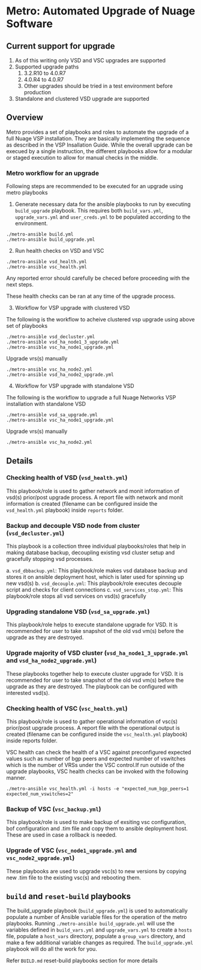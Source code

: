 # Metro: Automated Upgrade of Nuage Software

## Current support for upgrade

1. As of this writing only VSD and VSC upgrades are supported
2. Supported upgrade paths
   1. 3.2.R10 to 4.0.R7
   2. 4.0.R4 to 4.0.R7
   3. Other upgrades should be tried in a test environment before production
3. Standalone and clustered VSD upgrade are supported

## Overview

Metro provides a set of playbooks and roles to automate the upgrade of a full Nuage VSP installation. They are basically implementing the sequence as described in the VSP Insallation Guide. While the overall upgrade can be execued by a single instruction, the different playbooks allow for a modular or staged execution to allow for manual checks in the middle.

### Metro workflow for an upgrade
Following steps are recommended to be executed for an upgrade using metro playbooks

1. Generate necessary data for the ansible playbooks to run by executing `build_upgrade` playbook. This requires both `build_vars.yml`,  `upgrade_vars.yml` and `user_creds.yml` to be populated according to the environment.

```
./metro-ansible build.yml
./metro-ansible build_upgrade.yml
```

2. Run health checks on VSD and VSC
```
./metro-ansible vsd_health.yml
./metro-ansible vsc_health.yml
```
Any reported error should carefully be checed before proceeding with the next steps.

These health checks can be ran at any time of the upgrade process.

3. Workflow for VSP upgrade with clustered VSD

The following is the workflow to acheive clustered vsp upgrade using above set of playbooks

```
./metro-ansible vsd_decluster.yml
./metro-ansible vsd_ha_node1_3_upgrade.yml
./metro-ansible vsc_ha_node1_upgrade.yml
```
Upgrade vrs(s) manually

```
./metro-ansible vsc_ha_node2.yml
./metro-ansible vsd_ha_node2_upgrade.yml
```

4. Workflow for VSP upgrade with standalone VSD

The following is the workflow to upgrade a full Nuage Networks VSP installation with standalone VSD 

```
./metro-ansible vsd_sa_upgrade.yml
./metro-ansible vsc_ha_node1_upgrade.yml
```
Upgrade vrs(s) manually
```
./metro-ansible vsc_ha_node2.yml
```

## Details

### Checking health of VSD (`vsd_health.yml`)

This playbook/role is used to gather network and monit information of vsd(s) prior/post upgrade process. A report file with network and monit information is created (filename can be configured inside the `vsd_health.yml` playbook) inside `reports` folder. 

### Backup and decouple VSD node from cluster (`vsd_decluster.yml`)

This playbook is a collection three individual playbooks/roles that help in making database backup, decoupling existing vsd cluster setup and gracefully stopping vsd processes.

a. `vsd_dbbackup.yml`: This playbook/role makes vsd database backup and stores it on ansible deployment host, which is later used for spinning up new vsd(s)
b. `vsd_decouple.yml`: This playbook/role executes decouple script and checks for client connections
c. `vsd_services_stop.yml`: This playbook/role stops all vsd services on vsd(s) gracefully

### Upgrading standalone VSD (`vsd_sa_upgrade.yml`)

This playbook/role helps to execute standalone upgrade for VSD. It is recommended for user to take snapshot of the old vsd vm(s) before the upgrade as they are destroyed.

### Upgrade majority of VSD cluster (`vsd_ha_node1_3_upgrade.yml` and `vsd_ha_node2_upgrade.yml`)

These playbooks together help to execute cluster upgrade for VSD. It is recommended for user to take snapshot of the old vsd vm(s) before the upgrade as they are destroyed.
The playbook can be configured with interested vsd(s).

### Checking health of VSC (`vsc_health.yml`)

This playbook/role is used to gather operational information of vsc(s) prior/post upgrade process. A report file with the operational output is created (filename can be configured inside the `vsc_health.yml` playbook) inside reports folder.

VSC health can check the health of a VSC against preconfigured expected values such as number of bgp peers and expected number of vswitches which is the number of VRSs under the VSC control.If run outside of the upgrade playbooks, VSC health checks can be invoked with the following manner.

```
./metro-ansible vsc_health.yml -i hosts -e "expected_num_bgp_peers=1 expected_num_vswitches=2"
```

### Backup of VSC (`vsc_backup.yml`)

This playbook/role is used to make backup of exsiting vsc configuration, bof configuration and .tim file and copy them to ansible deployment host. These are used in case a rollback is needed.

### Upgrade of VSC (`vsc_node1_upgrade.yml` and `vsc_node2_upgrade.yml`)

These playbooks are used to upgrade vsc(s) to new versions by copying new .tim file to the existing vsc(s) and rebooting them.


## `build` and `reset-build` playbooks

The build_upgrade playbook (`build_upgrade.yml`) is used to automatically populate a number of Ansible variable files for the operation of the metro playbooks. Running `./metro-ansible build_upgrade.yml` will use the variables defined in `build_vars.yml` and `upgrade_vars.yml` to create a `hosts` file, populate a `host_vars` directory, populate a `group_vars` directory, and make a few additional variable changes as required. The `build_upgrade.yml` playbook will do all the work for you.

Refer `BUILD.md` reset-build playbooks section for more details
